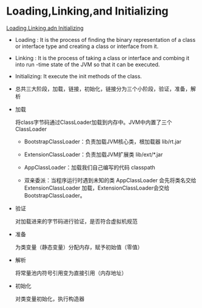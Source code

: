 # Loading,Linking,and Initializing
[Loading,Linking,adn Initializing](https://docs.oracle.com/javase/specs/jvms/se12/html/jvms-5.html)

- Loading : It is the process of finding the binary representation of a class or 
interface type and creating a class or interface from it.
- Linking : It is the process of taking a class or interface and combing it into run
-time state of the JVM so that it can be executed.
- Initializing: It execute the init methods of the class.

- 总共三大阶段，加载，链接，初始化，链接分为三个小阶段，验证，准备，解析
- 加载

    将class字节码通过ClassLoader加载到内存中。JVM中内置了三个ClassLoader
    
    - BootstrapClassLoader：负责加载JVM核心类，根加载器 lib/rt.jar
    - ExtensionClassLoader：负责加载JVM扩展类 lib/ext/*.jar
    - AppClassLoader：加载我们自己编写的代码 classpath
    
    - 双亲委派：当程序运行时遇到未知的类 AppClassLoader 会先将类名交给 ExtensionClassLoader
    加载，ExtensionClassLoader会交给BootstrapClassLoader。
- 验证
    
    对加载进来的字节码进行验证，是否符合虚拟机规范
- 准备
    
    为类变量（静态变量）分配内存，赋予初始值（零值）
- 解析
    
    将常量池内符号引用变为直接引用（内存地址）
- 初始化
    
    对类变量初始化，执行构造器